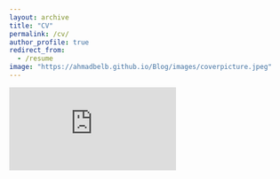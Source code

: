 ```yaml
---
layout: archive
title: "CV"
permalink: /cv/
author_profile: true
redirect_from:
  - /resume
image: "https://ahmadbelb.github.io/Blog/images/coverpicture.jpeg"
---
```


<embed src="https://ahmadbelb.github.io/Blog/images/Resume.pdf" type="application/pdf" />
